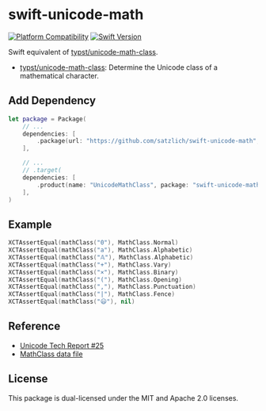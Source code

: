 # swift-unicode-math

[![Platform Compatibility](https://img.shields.io/badge/Platforms-iOS%20|%20macOS%20-brightgreen)](https://swift.org/platforms/)
[![Swift Version](https://img.shields.io/badge/Swift-5.9+-orange)](https://swift.org)


Swift equivalent of [typst/unicode-math-class].

* [typst/unicode-math-class]: Determine the Unicode class of a mathematical character.

## Add Dependency

```swift
let package = Package(
    // ...
    dependencies: [
        .package(url: "https://github.com/satzlich/swift-unicode-math", branch: "main"),
    ],

    // ...
    // .target(
    dependencies: [
        .product(name: "UnicodeMathClass", package: "swift-unicode-math"),
    ],
)
```


## Example

```swift
XCTAssertEqual(mathClass("0"), MathClass.Normal)
XCTAssertEqual(mathClass("a"), MathClass.Alphabetic)
XCTAssertEqual(mathClass("𝔸"), MathClass.Alphabetic)
XCTAssertEqual(mathClass("+"), MathClass.Vary)
XCTAssertEqual(mathClass("×"), MathClass.Binary)
XCTAssertEqual(mathClass("("), MathClass.Opening)
XCTAssertEqual(mathClass(","), MathClass.Punctuation)
XCTAssertEqual(mathClass("|"), MathClass.Fence)
XCTAssertEqual(mathClass("😃"), nil)
```

## Reference

* [Unicode Tech Report #25]
* [MathClass data file]

## License
This package is dual-licensed under the MIT and Apache 2.0 licenses.

[typst/unicode-math-class]: https://github.com/typst/unicode-math-class
[Unicode Tech Report #25]: https://www.unicode.org/reports/tr25/
[MathClass data file]: https://www.unicode.org/Public/math/revision-15/MathClass-15.txt
[Test code]: https://github.com/satzlich/swift-unicode-math/blob/main/Tests/UnicodeMathTests/Tests.swift
